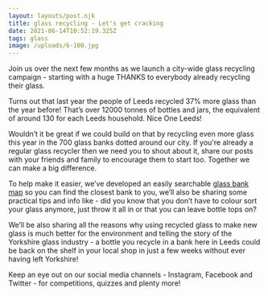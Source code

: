 ```yaml
---
layout: layouts/post.njk
title: glass recycling - Let's get cracking
date: 2021-06-14T10:52:19.325Z
tags: glass
image: /uploads/6-100.jpg
---
```

Join us over the next few months as we launch a city-wide glass recycling campaign - starting with a huge THANKS to everybody already recycling their glass.  

Turns out that last year the people of Leeds recycled 37% more glass than the year before! That’s over 12000 tonnes of bottles and jars, the equivalent of around 130 for each Leeds household.  Nice One Leeds! 

Wouldn’t it be great if we could build on that by recycling even more glass this year in the 700 glass banks dotted around our city.  If you're already a regular glass recycler then we need you to shout about it, share our posts with your friends and family to encourage them to start too.  Together we can make a big difference. 

To help make it easier, we’ve developed an easily searchable [glass bank map](https://glass.zerowasteleeds.org.uk/#/) so you can find the closest bank to you, we’ll also be sharing some practical tips and info like - did you know that you don’t have to colour sort your glass anymore, just throw it all in or that you can leave bottle tops on?  

We’ll be also sharing all the reasons why using recycled glass to make new glass is much better for the environment and telling the story of the Yorkshire glass industry - a bottle you recycle in a bank here in Leeds could be back on the shelf in your local shop in just a few weeks without ever having left Yorkshire! 

Keep an eye out on our social media channels - Instagram, Facebook and Twitter - for competitions, quizzes and plenty more!